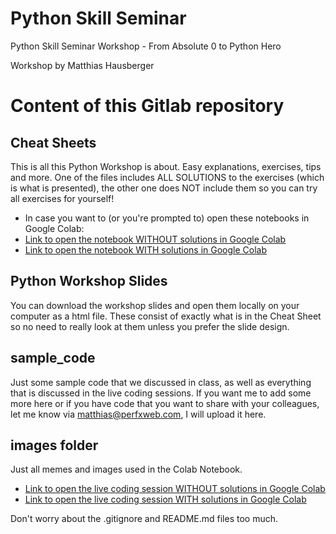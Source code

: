 # Python Skill Seminar

Python Skill Seminar Workshop - From Absolute 0 to Python Hero

Workshop by Matthias Hausberger

# Content of this Gitlab repository
## Cheat Sheets
This is all this Python Workshop is about. Easy explanations, exercises, tips and more. One of the files includes ALL SOLUTIONS to the exercises (which is what is presented), the other one does NOT include them so you can try all exercises for yourself!

- In case you want to (or you're prompted to) open these notebooks in Google Colab:
 - [Link to open the notebook WITHOUT solutions in Google Colab](https://colab.research.google.com/github/PerfXWeb/python-workshop-2022-11-09/blob/master/Python_CheatSheet_noSolutions.ipynb)
 - [Link to open the notebook WITH solutions in Google Colab](https://colab.research.google.com/github/PerfXWeb/python-workshop-2022-11-09/blob/master/Python_CheatSheet_withSolutions.ipynb)

## Python Workshop Slides
You can download the workshop slides and open them locally on your computer as a html file. These consist of exactly what is in the Cheat Sheet so no need to really look at them unless you prefer the slide design.

## sample_code
Just some sample code that we discussed in class, as well as everything that is discussed in the live coding sessions. If you want me to add some more here or if you have code that you want to share with your colleagues, let me know via matthias@perfxweb.com, I will upload it here.



## images folder
Just all memes and images used in the Colab Notebook.
 - [Link to open the live coding session WITHOUT solutions in Google Colab](https://colab.research.google.com/github/PerfXWeb/python-workshop-2022-11-09/blob/master/sample_code/project_bitcoin/project_bitcoin_noSolutions.ipynb)
 - [Link to open the live coding session WITH solutions in Google Colab](https://colab.research.google.com/github/PerfXWeb/python-workshop-2022-11-09/blob/master/sample_code/project_bitcoin/project_bitcoin_noSolutions.ipynb)


Don't worry about the .gitignore and README.md files too much.
